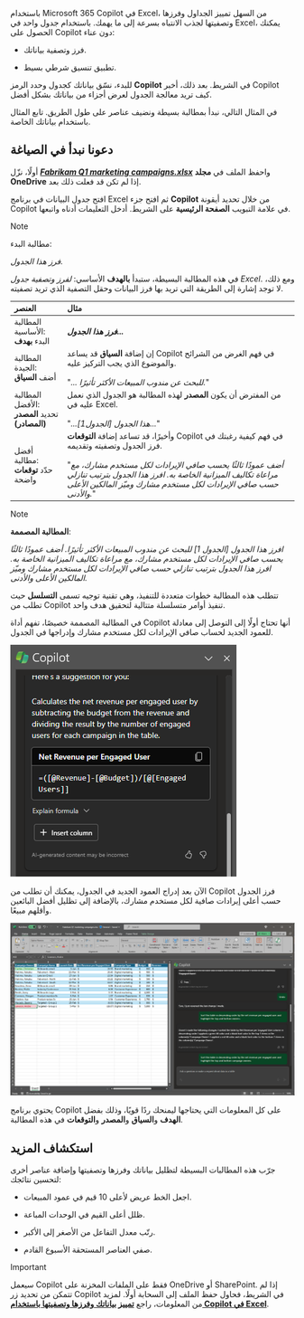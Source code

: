 
باستخدام Microsoft 365 Copilot في Excel، من السهل تمييز الجداول وفرزها وتصفيتها لجذب الانتباه بسرعة إلى ما يهمك. باستخدام جدول واحد في Excel، يمكنك الحصول على Copilot دون عناء: 

- فرز وتصفية بياناتك.

- تطبيق تنسيق شرطي بسيط.

للبدء، نسّق بياناتك كجدول وحدد الرمز **Copilot** في الشريط. بعد ذلك، أخبر Copilot كيف تريد معالجة الجدول لعرض أجزاء من بياناتك بشكل أفضل. 

في المثال التالي، نبدأ بمطالبة بسيطة ونضيف عناصر على طول الطريق. تابع المثال باستخدام بياناتك الخاصة.

## دعونا نبدأ في الصياغة

أولًا، نزّل **_[Fabrikam Q1 marketing campaigns.xlsx](https://go.microsoft.com/fwlink/?linkid=2269124)_** واحفظ الملف في **مجلد OneDrive** إذا لم تكن قد فعلت ذلك بعد.

افتح جدول البيانات في برنامج Excel ثم افتح جزء **Copilot** من خلال تحديد أيقونة Copilot في علامة التبويب **الصفحة الرئيسية** على الشريط. أدخل التعليمات أدناه واتبعها.

> [!NOTE]
> مطالبة البدء:
>
> _فرز هذا الجدول._

في هذه المطالبة البسيطة، ستبدأ **بالهدف** الأساسي: _لفرز وتصفية جدول Excel_. ومع ذلك، لا توجد إشارة إلى الطريقة التي تريد بها فرز البيانات وحقل التصفية الذي تريد تصفيته.

| العنصر | مثال |
| :------ | :------- |
| المطالبة الأساسية: <br>البدء **بهدف** | **_فرز هذا الجدول..._** |
| المطالبة الجيدة: <br>أضف **السياق** | إن إضافة **السياق** قد يساعد Copilot في فهم الغرض من الشرائح والموضوع الذي يجب التركيز عليه.<br><br>"_... للبحث عن مندوب المبيعات الأكثر تأثيرًا._" |
| المطالبة الأفضل: <br>تحديد **المصدر (المصادر)** | من المفترض أن يكون **المصدر** لهذه المطالبة هو الجدول الذي نعمل عليه في Excel.<br><br>"_...هذا الجدول [الجدول1]..._" |
| أفضل مطالبة: <br>حدّد **توقعات** واضحة | وأخيرًا، قد تساعد إضافة **التوقعات** Copilot في فهم كيفية رغبتك في فرز الجدول وتصفيته وتقديمه.<br><br>"_أضف عمودًا ثالثًا يحسب صافي الإيرادات لكل مستخدم مشارك، مع مراعاة تكاليف الميزانية الخاصة به. افرز هذا الجدول بترتيب تنازلي حسب صافي الإيرادات لكل مستخدم مشارك وميّز المالكين الأعلى والأدنى._" |

> [!NOTE]
> **المطالبة المصممة**:
>
> _افرز هذا الجدول [الجدول 1] للبحث عن مندوب المبيعات الأكثر تأثيرًا. أضف عمودًا ثالثًا يحسب صافي الإيرادات لكل مستخدم مشارك، مع مراعاة تكاليف الميزانية الخاصة به. افرز هذا الجدول بترتيب تنازلي حسب صافي الإيرادات لكل مستخدم مشارك وميّز المالكين الأعلى والأدنى._

تتطلب هذه المطالبة خطوات متعددة للتنفيذ، وهي تقنية توجيه تسمى **التسلسل** حيث تطلب من Copilot تنفيذ أوامر متسلسلة متتالية لتحقيق هدف واحد. 

في المطالبة المصممة خصيصًا، تفهم أداة Copilot أنها تحتاج أولًا إلى التوصل إلى معادلة للعمود الجديد لحساب صافي الإيرادات لكل مستخدم مشارك وإدراجها في الجدول.

![لقطة شاشة لبرنامج Copilot في Excel يقوم بإنشاء صيغة لإدراجها في الجدول.](../media/copilot-add-formula-excel.png)

الآن بعد إدراج العمود الجديد في الجدول، يمكنك أن تطلب من Copilot فرز الجدول حسب أعلى إيرادات صافية لكل مستخدم مشارك، بالإضافة إلى تظليل أفضل البائعين وأقلهم مبيعًا.

[![التقط لقطة شاشة لنتائج المطالبة المصممة مسبقًا مقابل جدول البيانات النموذجي باستخدام Copilot في Excel.](../media/copilot-sort-highlight-table-excel.png)](../media/copilot-sort-highlight-table-excel.png#lightbox)

يحتوي برنامج Copilot على كل المعلومات التي يحتاجها ليمنحك ردًا قويًا، وذلك بفضل **الهدف** و**السياق** و**المصدر** و**التوقعات** في هذه المطالبة.

## استكشاف المزيد

جرّب هذه المطالبات البسيطة لتظليل بياناتك وفرزها وتصفيتها وإضافة عناصر أخرى لتحسين نتائجك:

- اجعل الخط عريض لأعلى 10 قيم في عمود المبيعات.

- ظلل أعلى القيم في الوحدات المباعة.

- رتّب معدل التفاعل من الأصغر إلى الأكبر.  

- صفي العناصر المستحقة الأسبوع القادم.

> [!IMPORTANT]
> سيعمل Copilot فقط على الملفات المخزنة على OneDrive أو SharePoint. إذا لم تتمكن من تحديد زر Copilot في الشريط، فحاول حفظ الملف إلى السحابة أولًا. لمزيد من المعلومات، راجع **[تمييز بياناتك وفرزها وتصفيتها باستخدام Copilot في Excel](https://support.microsoft.com/office/highlight-sort-and-filter-your-data-with-copilot-in-excel-05302e3f-de42-4475-b235-be9cb3d4e936)**.
